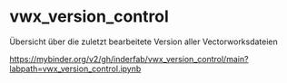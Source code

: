 # vwx_version_control
Übersicht über die zuletzt bearbeitete Version aller Vectorworksdateien

https://mybinder.org/v2/gh/inderfab/vwx_version_control/main?labpath=vwx_version_control.ipynb
